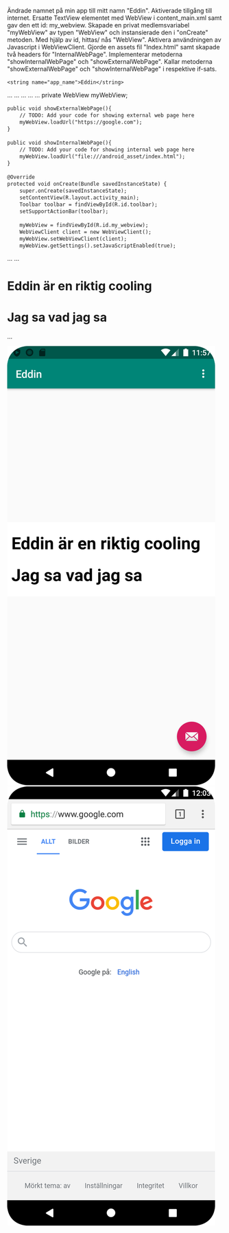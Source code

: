 

Ändrade namnet på min app till mitt namn "Eddin". Aktiverade tillgång till internet. Ersatte TextView elementet med WebView i content_main.xml samt gav den ett id: my_webview.
Skapade en privat medlemsvariabel "myWebView" av typen "WebView" och instansierade den i "onCreate" metoden. Med hjälp av id, hittas/ nås "WebView".
Aktivera användningen av Javascript i WebViewClient. Gjorde en assets fil "Index.html" samt skapade två headers för "InternalWebPage".
Implementerar metoderna "showInternalWebPage" och "showExternalWebPage". Kallar metoderna "showExternalWebPage" och "showInternalWebPage" i respektive if-sats.


```
<string name="app_name">Eddin</string>

```
...
 <uses-permission android:name="android.permission.INTERNET" />
...
...
<WebView
        android:layout_width="wrap_content"
        android:layout_height="wrap_content"
        android:text="Hello World!"
        app:layout_constraintBottom_toBottomOf="parent"
        app:layout_constraintLeft_toLeftOf="parent"
        app:layout_constraintRight_toRightOf="parent"
        app:layout_constraintTop_toTopOf="parent"
        android:id="@+id/my_webview"/>
...
...
 private WebView myWebView;

    public void showExternalWebPage(){
        // TODO: Add your code for showing external web page here
        myWebView.loadUrl("https://google.com");
    }

    public void showInternalWebPage(){
        // TODO: Add your code for showing internal web page here
        myWebView.loadUrl("file:///android_asset/index.html");
    }

    @Override
    protected void onCreate(Bundle savedInstanceState) {
        super.onCreate(savedInstanceState);
        setContentView(R.layout.activity_main);
        Toolbar toolbar = findViewById(R.id.toolbar);
        setSupportActionBar(toolbar);

        myWebView = findViewById(R.id.my_webview);
        WebViewClient client = new WebViewClient();
        myWebView.setWebViewClient(client);
        myWebView.getSettings().setJavaScriptEnabled(true);
...
...
<!DOCTYPE html>
<html lang="en">
<head>
    <meta charset="UTF-8"/>
    <title>Test</title>
</head>
<body>
<h1>
    Eddin är en riktig cooling
</h1>
<h1>
    Jag sa vad jag sa
</h1>
</body>
</html>
...


![](internal.png)
![](external.png)
